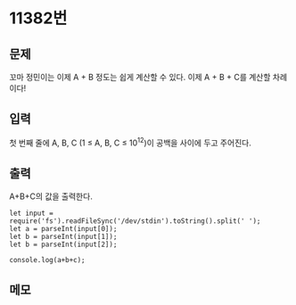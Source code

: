 # 11382번


## 문제
꼬마 정민이는 이제 A + B 정도는 쉽게 계산할 수 있다. 이제 A + B + C를 계산할 차례이다!

## 입력
첫 번째 줄에 A, B, C (1 ≤ A, B, C ≤ 10<sup>12</sup>)이 공백을 사이에 두고 주어진다.

## 출력
A+B+C의 값을 출력한다.

```
let input = require('fs').readFileSync('/dev/stdin').toString().split(' ');
let a = parseInt(input[0]);
let b = parseInt(input[1]);
let b = parseInt(input[2]);

console.log(a+b+c);
```

## 메모
